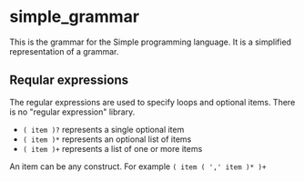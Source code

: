 # simple_grammar

This is the grammar for the Simple programming language. It is a simplified
representation of a grammar.

## Reqular expressions

The regular expressions are used to specify loops and optional items. There is
no "regular expression" library.

* ``( item )?`` represents a single optional item
* ``( item )*`` represents an optional list of items
* ``( item )+`` represents a list of one or more items

An item can be any construct. For example ``( item ( ',' item )* )+``
